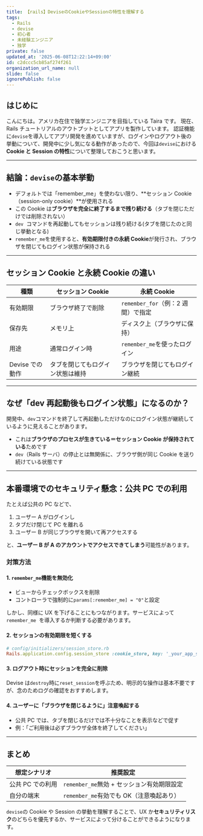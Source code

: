 ```yaml
---
title: 【rails】DeviseのCookieやSessionの特性を理解する
tags:
  - Rails
  - devise
  - 初心者
  - 未経験エンジニア
  - 独学
private: false
updated_at: '2025-06-08T12:22:14+09:00'
id: c2dccc5cb85af274f261
organization_url_name: null
slide: false
ignorePublish: false
---
```


## はじめに

こんにちは。アメリカ在住で独学エンジニアを目指している Taira です。
現在、Rails チュートリアルのアウトプットとしてアプリを製作しています。
認証機能に`devise`を導入してアプリ開発を進めていますが、ログインやログアウト後の挙動について、開発中に少し気になる動作があったので、今回は`devise`における**Cookie と Session の特性**について整理しておこうと思います。

---

## 結論：`devise`の基本挙動

- デフォルトでは「remember_me」を使わない限り、\*\*セッション Cookie（session-only cookie）\*\*が使用される
- この Cookie は**ブラウザを完全に終了するまで残り続ける**（タブを閉じただけでは削除されない）
- `dev`  コマンドを再起動してもセッションは残り続ける(タブを閉じたのと同じ挙動となる)
- `remember_me`を使用すると、**有効期限付きの永続 Cookie**が発行され、ブラウザを閉じてもログイン状態が保持される

---

## セッション Cookie と永続 Cookie の違い

| 種類            | セッション Cookie                | 永続 Cookie                        |
| --------------- | -------------------------------- | ---------------------------------- |
| 有効期限        | ブラウザ終了で削除               | `remember_for`（例：2 週間）で指定 |
| 保存先          | メモリ上                         | ディスク上（ブラウザに保持）       |
| 用途            | 通常ログイン時                   | `remember_me`を使ったログイン      |
| Devise での動作 | タブを閉じてもログイン状態は維持 | ブラウザを閉じてもログイン継続     |

---

## なぜ「dev 再起動後もログイン状態」になるのか？

開発中、`dev`コマンドを終了して再起動しただけなのにログイン状態が継続しているように見えることがあります。

- これは**ブラウザのプロセスが生きている＝セッション Cookie が保持されている**ためです
- `dev`（Rails サーバ）の停止とは無関係に、ブラウザ側が同じ Cookie を送り続けている状態です

---

## 本番環境でのセキュリティ懸念：公共 PC での利用

たとえば公共の PC などで、

1. ユーザー A がログインし
2. タブだけ閉じて PC を離れる
3. ユーザー B が同じブラウザを開いて再アクセスする

と、**ユーザー B が A のアカウントでアクセスできてしまう**可能性があります。

### 対策方法

#### 1. `remember_me`機能を無効化

- ビューからチェックボックスを削除
- コントローラで強制的に`params[:remember_me] = "0"`と設定

しかし、同様に UX を下げることにもつながります。サービスによって`remember_me`  を導入するか判断する必要があります。

#### 2. セッションの有効期限を短くする

```ruby
# config/initializers/session_store.rb
Rails.application.config.session_store :cookie_store, key: '_your_app_session', expire_after: 30.minutes
```

#### 3. ログアウト時にセッションを完全に削除

Devise は`destroy`時に`reset_session`を呼ぶため、明示的な操作は基本不要ですが、念のためログの確認をおすすめします。

#### 4. ユーザーに「ブラウザを閉じるように」注意喚起する

- 公共 PC では、タブを閉じるだけでは不十分なことを表示などで促す
- 例：「ご利用後は必ずブラウザ全体を終了してください」

---

## まとめ

| 想定シナリオ     | 推奨設定                                   |
| ---------------- | ------------------------------------------ |
| 公共 PC での利用 | `remember_me`無効 + セッション有効期限設定 |
| 自分の端末       | `remember_me`有効でも OK（注意喚起あり）   |

`devise`の Cookie や Session の挙動を理解することで、UX か**セキュリティリスク**のどちらを優先するか、サービスによって分けることができるようになります。
